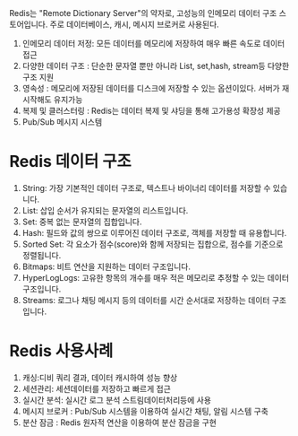 Redis는 "Remote Dictionary Server"의 약자로, 고성능의 인메모리 데이터 구조 스토어입니다.
주로 데이터베이스, 캐시, 메시지 브로커로 사용된다.

1. 인메모리 데이터 저정: 모든 데이터를 메모리에 저장하여 매우 빠른 속도로 데이터 접근 
2. 다양한 데이터 구조 : 단순한 문자열 뿐만 아니라 List, set,hash, stream등 다양한 구조 지원
3. 영속성 : 메모리에 저장된 데이터를 디스크에 저장할 수 있는 옵션이있다. 서버가 재시작해도 유지가능
4. 복제 및 클러스터링 : Redis는 데이터 복제 및 샤딩을 통해 고가용성 확장성 제공
5. Pub/Sub 메시지 시스템


# Redis 데이터 구조
1. String: 가장 기본적인 데이터 구조로, 텍스트나 바이너리 데이터를 저장할 수 있습니다.
2. List: 삽입 순서가 유지되는 문자열의 리스트입니다.
3. Set: 중복 없는 문자열의 집합입니다.
4. Hash: 필드와 값의 쌍으로 이루어진 데이터 구조로, 객체를 저장할 때 유용합니다.
5. Sorted Set: 각 요소가 점수(score)와 함께 저장되는 집합으로, 점수를 기준으로 정렬됩니다.
6. Bitmaps: 비트 연산을 지원하는 데이터 구조입니다.
7. HyperLogLogs: 고유한 항목의 개수를 매우 적은 메모리로 추정할 수 있는 데이터 구조입니다.
8. Streams: 로그나 채팅 메시지 등의 데이터를 시간 순서대로 저장하는 데이터 구조입니다.

# Redis 사용사례
1. 캐싱:디비 쿼리 결과, 데이터 캐시하여 성능 향상
2. 세션관리: 세션데이터를 저장하고 빠르게 접근
3. 실시간 분석: 실시간 로그 분석 스트림데이터처리등에 사용
4. 메시지 브로커 : Pub/Sub 시스템을 이용하여 실시간 채팅, 알림 시스템 구축
5. 분산 잠금 : Redis 원자적 연산을 이용하여 분산 잠금을 구현



